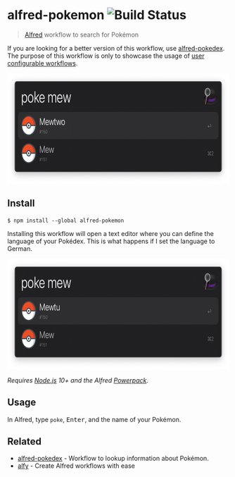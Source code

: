 # alfred-pokemon ![Build Status](https://github.com/SamVerschueren/alfred-pokemon/workflows/CI/badge.svg)

> [Alfred](https://alfredapp.com) workflow to search for Pokémon

If you are looking for a better version of this workflow, use [alfred-pokedex](https://github.com/vutran/alfred-pokedex). The purpose of
this workflow is only to showcase the usage of [user configurable workflows](https://github.com/samverschueren/alfred-config).

<img src="media/screenshot.png" width="686" height="251">

## Install

```
$ npm install --global alfred-pokemon
```

Installing this workflow will open a text editor where you can define the language of your Pokédex. This is what happens if I set the language to German.

<img src="media/screenshot_de.png" width="686" height="251">

*Requires [Node.js](https://nodejs.org) 10+ and the Alfred [Powerpack](https://www.alfredapp.com/powerpack/).*


## Usage

In Alfred, type `poke`, <kbd>Enter</kbd>, and the name of your Pokémon.

## Related

- [alfred-pokedex](https://github.com/vutran/alfred-pokedex) - Workflow to lookup information about Pokémon.
- [alfy](https://github.com/sindresorhus/alfy) - Create Alfred workflows with ease
